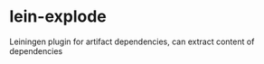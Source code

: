 lein-explode
============

Leiningen plugin for artifact dependencies, can extract content of dependencies